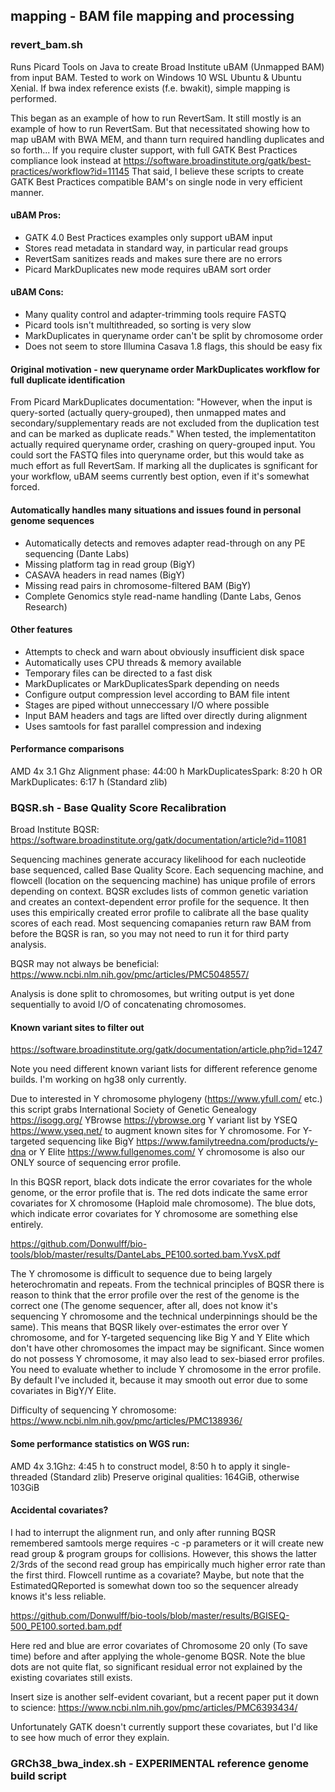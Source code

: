 ## mapping - BAM file mapping and processing

### revert_bam.sh
Runs Picard Tools on Java to create Broad Institute uBAM (Unmapped BAM) from input BAM.
Tested to work on Windows 10 WSL Ubuntu & Ubuntu Xenial.
If bwa index reference exists (f.e. bwakit), simple mapping is performed.

This began as an example of how to run RevertSam. It still mostly is an example of how to run RevertSam.
But that necessitated showing how to map uBAM with BWA MEM, and thann turn required handling duplicates and so forth...
If you require cluster support, with full GATK Best Practices compliance look instead at
https://software.broadinstitute.org/gatk/best-practices/workflow?id=11145
That said, I believe these scripts to create GATK Best Practices compatible BAM's on single node in very efficient manner.

#### uBAM Pros:
* GATK 4.0 Best Practices examples only support uBAM input
* Stores read metadata in standard way, in particular read groups
* RevertSam sanitizes reads and makes sure there are no errors
* Picard MarkDuplicates new mode requires uBAM sort order

#### uBAM Cons:
* Many quality control and adapter-trimming tools require FASTQ
* Picard tools isn't multithreaded, so sorting is very slow
* MarkDuplicates in queryname order can't be split by chromosome order
* Does not seem to store Illumina Casava 1.8 flags, this should be easy fix

#### Original motivation - new queryname order MarkDuplicates workflow for full duplicate identification
From Picard MarkDuplicates documentation: "However, when the input is query-sorted (actually query-grouped), then unmapped
mates and secondary/supplementary reads are not excluded from the duplication test and can be marked as duplicate reads."
When tested, the implementatiton actually required queryname order, crashing on query-grouped input.
You could sort the FASTQ files into queryname order, but this would take as much effort as full RevertSam.
If marking all the duplicates is sgnificant for your workflow, uBAM seems currently best option, even if it's somewhat forced.

#### Automatically handles many situations and issues found in personal genome sequences
* Automatically detects and removes adapter read-through on any PE sequencing (Dante Labs)
* Missing platform tag in read group (BigY)
* CASAVA headers in read names (BigY)
* Missing read pairs in chromosome-filtered BAM (BigY)
* Complete Genomics style read-name handling (Dante Labs, Genos Research)

#### Other features
* Attempts to check and warn about obviously insufficient disk space
* Automatically uses CPU threads & memory available
* Temporary files can be directed to a fast disk
* MarkDuplicates or MarkDuplicatesSpark depending on needs
* Configure output compression level according to BAM file intent
* Stages are piped without unneccessary I/O where possible
* Input BAM headers and tags are lifted over directly during alignment
* Uses samtools for fast parallel compression and indexing

#### Performance comparisons

AMD 4x 3.1 Ghz Alignment phase: 44:00 h MarkDuplicatesSpark: 8:20 h OR MarkDuplicates: 6:17 h (Standard zlib)

### BQSR.sh - Base Quality Score Recalibration
Broad Institute BQSR: https://software.broadinstitute.org/gatk/documentation/article?id=11081

Sequencing machines generate accuracy likelihood for each nucleotide base sequenced, called Base Quality Score.
Each sequencing machine, and flowcell (location on the sequencing machine) has unique profile of errors depending on context.
BQSR excludes lists of common genetic variation and creates an context-dependent error profile for the sequence.
It then uses this empirically created error profile to calibrate all the base quality scores of each read.
Most sequencing comapanies return raw BAM from before the BQSR is ran, so you may not need to run it for third party analysis.

BQSR may not always be beneficial: https://www.ncbi.nlm.nih.gov/pmc/articles/PMC5048557/

Analysis is done split to chromosomes, but writing output is yet done sequentially to avoid I/O of concatenating chromosomes.

#### Known variant sites to filter out
https://software.broadinstitute.org/gatk/documentation/article.php?id=1247

Note you need different known variant lists for different reference genome builds. I'm working on hg38 only currently.

Due to interested in Y chromosome phylogeny (https://www.yfull.com/ etc.) this script grabs International Society of Genetic 
Genealogy https://isogg.org/ YBrowse https://ybrowse.org Y variant list by YSEQ https://www.yseq.net/ to augment known sites 
for Y chromosome. For Y-targeted sequencing like BigY https://www.familytreedna.com/products/y-dna or Y Elite https://www.fullgenomes.com/
Y chromosome is also our ONLY source of sequencing error profile.

In this BQSR report, black dots indicate the error covariates for the whole genome, or the error profile that is.
The red dots indicate the same error covariates for X chromosome (Haploid male chromosome). The blue dots, which indicate
error covariates for Y chromosome are something else entirely.

https://github.com/Donwulff/bio-tools/blob/master/results/DanteLabs_PE100.sorted.bam.YvsX.pdf

The Y chromosome is difficult to sequence due to being largely heterochromatin and repeats. From the technical principles of
BQSR there is reason to think that the error profile over the rest of the genome is the correct one (The genome sequencer,
after all, does not know it's sequencing Y chromosome and the technical underpinnings should be the same). This means that 
BQSR likely over-estimates the error over Y chromosome, and for Y-targeted sequencing like Big Y and Y Elite which don't 
have other chromosomes the impact may be significant. Since women do not possess Y chromosome, it may also lead to sex-biased
error profiles. You need to evaluate whether to include Y chromosome in the error profile. By default I've included it, because 
it may smooth out error due to some covariates in BigY/Y Elite.

Difficulty of sequencing Y chromosome: https://www.ncbi.nlm.nih.gov/pmc/articles/PMC138936/

#### Some performance statistics on WGS run:
AMD 4x 3.1Ghz: 4:45 h to construct model, 8:50 h to apply it single-threaded (Standard zlib)
Preserve original qualities: 164GiB, otherwise 103GiB

#### Accidental covariates?
I had to interrupt the alignment run, and only after running BQSR remembered samtools merge requires -c -p parameters or it 
will create new read group & program groups for collisions. However, this shows the latter 2/3rds of the second read group 
has empirically much higher error rate than the first third. Flowcell runtime as a covariate? Maybe, but note that the
EstimatedQReported is somewhat down too so the sequencer already knows it's less reliable.

https://github.com/Donwulff/bio-tools/blob/master/results/BGISEQ-500_PE100.sorted.bam.pdf

Here red and blue are error covariates of Chromosome 20 only (To save time) before and after applying the whole-genome BQSR.
Note the blue dots are not quite flat, so significant residual error not explained by the existing covariates still exists.

Insert size is another self-evident covariant, but a recent paper put it down to science:
https://www.ncbi.nlm.nih.gov/pmc/articles/PMC6393434/

Unfortunately GATK doesn't currently support these covariates, but I'd like to see how much of error they explain.

### GRCh38_bwa_index.sh - EXPERIMENTAL reference genome build script
